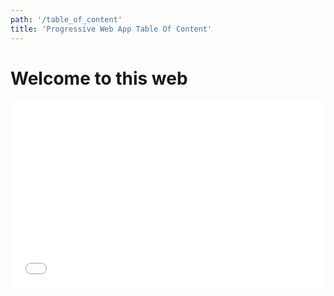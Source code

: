 ```yaml
---
path: '/table_of_content'
title: 'Progressive Web App Table Of Content'
---
```


# Welcome to this web
<iframe width="100%" height="300" src="//jsfiddle.net/superoo7/dz32xadv/embedded/" allowpaymentrequest allowfullscreen="allowfullscreen" frameborder="0"></iframe>
